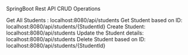 SpringBoot Rest API CRUD Operations

Get All Students : localhost:8080/api/students
Get Student based on ID: localhost:8080/api/students/{StudentId}
Create Student: localhost:8080/api/students
Update the Student details: localhost:8080/api/students
Delete Student based on ID:  localhost:8080/api/students/{StudentId}
